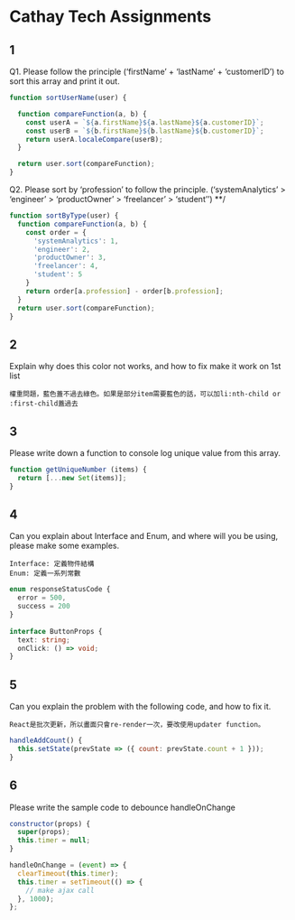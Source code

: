 # Cathay Tech Assignments

## 1
Q1. Please follow the principle (‘firstName’ + ‘lastName’ + ‘customerID’) to sort this array and print it out.

```javascript
function sortUserName(user) {

  function compareFunction(a, b) {
    const userA = `${a.firstName}${a.lastName}${a.customerID}`; 
    const userB = `${b.firstName}${b.lastName}${b.customerID}`;
    return userA.localeCompare(userB); 
  }

  return user.sort(compareFunction);
}
```

Q2. Please sort by ‘profession’ to follow the principle. (‘systemAnalytics’ > ‘engineer’ > ‘productOwner’ > ‘freelancer’ > ‘student’’)
**/

```javascript
function sortByType(user) {
  function compareFunction(a, b) {
    const order = {
      'systemAnalytics': 1,
      'engineer': 2,
      'productOwner': 3,
      'freelancer': 4,
      'student': 5
    }
    return order[a.profession] - order[b.profession];
  }
  return user.sort(compareFunction);
}
```

## 2
Explain why does this color not works, and how to fix make it work on 1st list

```
權重問題，藍色蓋不過去綠色。如果是部分item需要藍色的話，可以加li:nth-child or :first-child蓋過去
```

## 3
Please write down a function to console log unique value from this array.

```javascript
function getUniqueNumber (items) {
  return [...new Set(items)];
}
```

## 4
Can you explain about Interface and Enum, and where will you be using, please make some examples.
```
Interface: 定義物件結構
Enum: 定義一系列常數
```

```typescript
enum responseStatusCode {
  error = 500,
  success = 200
}
      
interface ButtonProps {
  text: string;
  onClick: () => void;
}
```

## 5
Can you explain the problem with the following code, and how to fix it.
```
React是批次更新，所以畫面只會re-render一次，要改使用updater function。
```

```jsx
handleAddCount() {
  this.setState(prevState => ({ count: prevState.count + 1 }));
}
```

## 6
Please write the sample code to debounce handleOnChange
```jsx
constructor(props) {
  super(props);
  this.timer = null;
}

handleOnChange = (event) => {
  clearTimeout(this.timer);
  this.timer = setTimeout(() => {
    // make ajax call
  }, 1000);
};
```